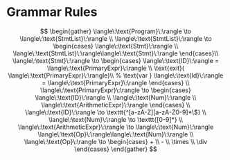 # Grammar Rules

$$
\begin{gather}
    \langle\:\text{Program}\:\rangle \to \langle\:\text{StmtList}\:\rangle  \\
    \langle\:\text{StmtList}\:\rangle \to 
    \begin{cases} 
        \langle\:\text{Stmt}\:\rangle \\ 
        \langle\:\text{StmtList}\:\rangle\langle\:\text{Stmt}\:\rangle
    \end{cases}\\
    \langle\:\text{Stmt}\:\rangle \to 
    \begin{cases}
        \langle\:\text{ID}\:\rangle = \langle\:\text{PrimaryExpr}\:\rangle \\
        \text{exit}( \langle\:\text{PrimaryExpr}\:\rangle)\\
       % \text{var } \langle\:\text{Id}\:\rangle = \langle\:\text{PrimaryExpr}\:\rangle
    \end{cases} \\
    \langle\:\text{PrimaryExpr}\:\rangle \to 
    \begin{cases}
        \langle\:\text{ID}\:\rangle \\
        \langle\:\text{Num}\:\rangle \\
        \langle\:\text{ArithmeticExpr}\:\rangle
    \end{cases} \\
    \langle\:\text{ID}\:\rangle \to \texttt{^[a-zA-Z][a-zA-Z0-9]*\$} \\
    \langle\:\text{Num}\:\rangle \to \texttt{[0-9]*} \\
    \langle\:\text{ArithmeticExpr}\:\rangle \to \langle\:\text{Num}\:\rangle \langle\:\text{Op}\:\rangle\langle\:\text{Num}\:\rangle \\
    \langle\:\text{Op}\:\rangle \to
    \begin{cases}
        + \\
        - \\
        \times \\
        \div
    \end{cases}
\end{gather}
$$